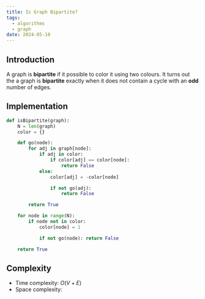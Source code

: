 ```yaml
---
title: Is Graph Bipartite?
tags:
  - algorithms
  - graph
date: 2024-05-10
---
```


## Introduction

A graph is **bipartite** if it possible to color it using two colours. It turns out the a graph is **bipartite** exactly when it does not contain a cycle with an **odd** number of edges.

## Implementation

```py
def isBipartite(graph):
    N = len(graph)
    color = {}

    def go(node):
        for adj in graph[node]:
            if adj in color:
                if color[adj] == color[node]:
                    return False
            else:
                color[adj] = -color[node]

                if not go(adj):
                    return False

        return True

    for node in range(N):
        if node not in color:
            color[node] = 1

            if not go(node): return False

    return True
```

## Complexity

- Time complexity: $O(V + E)$
- Space complexity:
